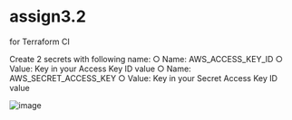 # assign3.2
for Terraform CI

Create 2 secrets with following name:
○	Name: AWS_ACCESS_KEY_ID
○	Value: Key in your Access Key ID value
○	Name: AWS_SECRET_ACCESS_KEY
○	Value: Key in your Secret Access Key ID value

![image](https://github.com/user-attachments/assets/d31a951c-067d-4c91-bb3c-f84bec8d29a5)

